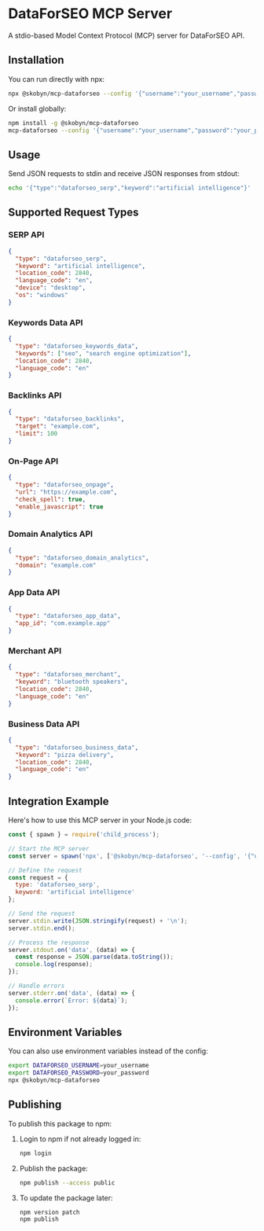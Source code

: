 # DataForSEO MCP Server

A stdio-based Model Context Protocol (MCP) server for DataForSEO API.

## Installation

You can run directly with npx:

```bash
npx @skobyn/mcp-dataforseo --config '{"username":"your_username","password":"your_password"}'
```

Or install globally:

```bash
npm install -g @skobyn/mcp-dataforseo
mcp-dataforseo --config '{"username":"your_username","password":"your_password"}'
```

## Usage

Send JSON requests to stdin and receive JSON responses from stdout:

```bash
echo '{"type":"dataforseo_serp","keyword":"artificial intelligence"}' | npx @skobyn/mcp-dataforseo --config '{"username":"your_username","password":"your_password"}'
```

## Supported Request Types

### SERP API
```json
{
  "type": "dataforseo_serp",
  "keyword": "artificial intelligence",
  "location_code": 2840,
  "language_code": "en",
  "device": "desktop",
  "os": "windows"
}
```

### Keywords Data API
```json
{
  "type": "dataforseo_keywords_data",
  "keywords": ["seo", "search engine optimization"],
  "location_code": 2840,
  "language_code": "en"
}
```

### Backlinks API
```json
{
  "type": "dataforseo_backlinks",
  "target": "example.com",
  "limit": 100
}
```

### On-Page API
```json
{
  "type": "dataforseo_onpage",
  "url": "https://example.com",
  "check_spell": true,
  "enable_javascript": true
}
```

### Domain Analytics API
```json
{
  "type": "dataforseo_domain_analytics",
  "domain": "example.com"
}
```

### App Data API
```json
{
  "type": "dataforseo_app_data",
  "app_id": "com.example.app"
}
```

### Merchant API
```json
{
  "type": "dataforseo_merchant",
  "keyword": "bluetooth speakers",
  "location_code": 2840,
  "language_code": "en"
}
```

### Business Data API
```json
{
  "type": "dataforseo_business_data",
  "keyword": "pizza delivery",
  "location_code": 2840,
  "language_code": "en"
}
```

## Integration Example

Here's how to use this MCP server in your Node.js code:

```javascript
const { spawn } = require('child_process');

// Start the MCP server
const server = spawn('npx', ['@skobyn/mcp-dataforseo', '--config', '{"username":"your_username","password":"your_password"}']);

// Define the request
const request = {
  type: 'dataforseo_serp',
  keyword: 'artificial intelligence'
};

// Send the request
server.stdin.write(JSON.stringify(request) + '\n');
server.stdin.end();

// Process the response
server.stdout.on('data', (data) => {
  const response = JSON.parse(data.toString());
  console.log(response);
});

// Handle errors
server.stderr.on('data', (data) => {
  console.error(`Error: ${data}`);
});
```

## Environment Variables

You can also use environment variables instead of the config:

```bash
export DATAFORSEO_USERNAME=your_username
export DATAFORSEO_PASSWORD=your_password
npx @skobyn/mcp-dataforseo
```

## Publishing

To publish this package to npm:

1. Login to npm if not already logged in:
   ```bash
   npm login
   ```

2. Publish the package:
   ```bash
   npm publish --access public
   ```

3. To update the package later:
   ```bash
   npm version patch
   npm publish
   ``` 